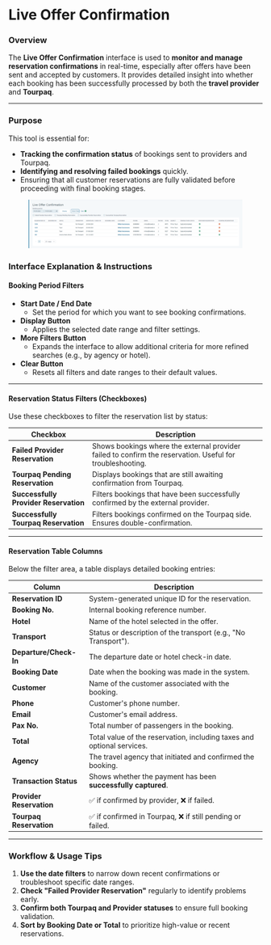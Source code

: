 # Live Offer Confirmation

### Overview

The **Live Offer Confirmation** interface is used to **monitor and manage reservation confirmations** in real-time, especially after offers have been sent and accepted by customers. It provides detailed insight into whether each booking has been successfully processed by both the **travel provider** and **Tourpaq**.

***

### Purpose

This tool is essential for:

* **Tracking the confirmation status** of bookings sent to providers and Tourpaq.
* **Identifying and resolving failed bookings** quickly.
* Ensuring that all customer reservations are fully validated before proceeding with final booking stages.

<figure><img src=".gitbook/assets/image (3) (1) (1) (1) (1) (1) (1) (1) (1) (1) (1) (1) (1) (1) (1) (1) (1) (1) (1) (1) (1) (1) (1) (1) (1) (1) (1) (1) (1) (1) (1) (1).png" alt=""><figcaption></figcaption></figure>

### Interface Explanation & Instructions

#### Booking Period Filters

* **Start Date / End Date**
  * Set the period for which you want to see booking confirmations.
* **Display Button**
  * Applies the selected date range and filter settings.
* **More Filters Button**
  * Expands the interface to allow additional criteria for more refined searches (e.g., by agency or hotel).
* **Clear Button**
  * Resets all filters and date ranges to their default values.

***

#### Reservation Status Filters (Checkboxes)

Use these checkboxes to filter the reservation list by status:

| Checkbox                              | Description                                                                                               |
| ------------------------------------- | --------------------------------------------------------------------------------------------------------- |
| **Failed Provider Reservation**       | Shows bookings where the external provider failed to confirm the reservation. Useful for troubleshooting. |
| **Tourpaq Pending Reservation**       | Displays bookings that are still awaiting confirmation from Tourpaq.                                      |
| **Successfully Provider Reservation** | Filters bookings that have been successfully confirmed by the external provider.                          |
| **Successfully Tourpaq Reservation**  | Filters bookings confirmed on the Tourpaq side. Ensures double-confirmation.                              |

***

#### Reservation Table Columns

Below the filter area, a table displays detailed booking entries:

| Column                   | Description                                                            |
| ------------------------ | ---------------------------------------------------------------------- |
| **Reservation ID**       | System-generated unique ID for the reservation.                        |
| **Booking No.**          | Internal booking reference number.                                     |
| **Hotel**                | Name of the hotel selected in the offer.                               |
| **Transport**            | Status or description of the transport (e.g., "No Transport").         |
| **Departure/Check-In**   | The departure date or hotel check-in date.                             |
| **Booking Date**         | Date when the booking was made in the system.                          |
| **Customer**             | Name of the customer associated with the booking.                      |
| **Phone**                | Customer's phone number.                                               |
| **Email**                | Customer's email address.                                              |
| **Pax No.**              | Total number of passengers in the booking.                             |
| **Total**                | Total value of the reservation, including taxes and optional services. |
| **Agency**               | The travel agency that initiated and confirmed the booking.            |
| **Transaction Status**   | Shows whether the payment has been **successfully captured**.          |
| **Provider Reservation** | ✅ if confirmed by provider, ❌ if failed.                               |
| **Tourpaq Reservation**  | ✅ if confirmed in Tourpaq, ❌ if still pending or failed.               |

***

### Workflow & Usage Tips

1. **Use the date filters** to narrow down recent confirmations or troubleshoot specific date ranges.
2. **Check "Failed Provider Reservation"** regularly to identify problems early.
3. **Confirm both Tourpaq and Provider statuses** to ensure full booking validation.
4. **Sort by Booking Date or Total** to prioritize high-value or recent reservations.
